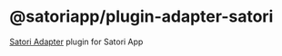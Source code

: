 # @satoriapp/plugin-adapter-satori

[Satori Adapter](https://github.com/satorijs/satori) plugin for Satori App
